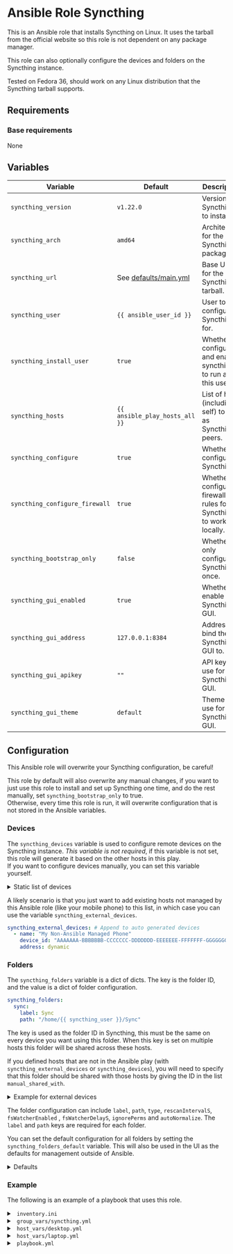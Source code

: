 # Ansible Role Syncthing
This is an Ansible role that installs Syncthing on Linux. It uses the tarball from the official website so this role is not dependent on any package manager.  

This role can also optionally configure the devices and folders on the Syncthing instance.  

Tested on Fedora 36, should work on any Linux distribution that the Syncthing tarball supports.  

## Requirements

### Base requirements
None  

## Variables
| Variable | Default | Description |
|----------|---------|-------------|
| `syncthing_version` | `v1.22.0` | Version of Syncthing to install. |
| `syncthing_arch` | `amd64` | Architecture for the Syncthing package. |
| `syncthing_url` | See [defaults/main.yml](./defaults/main.yml) | Base URL for the Syncthing tarball. |
| `syncthing_user` | `{{ ansible_user_id }}` | User to configure Syncthing for. |
| `syncthing_install_user` | `true` | Whether to configure and enable syncthing to run as this user |
| `syncthing_hosts` | `{{ ansible_play_hosts_all }}` | List of hosts (including self) to use as Syncthing peers. |
| `syncthing_configure` | `true` | Whether to configure Syncthing. |
| `syncthing_configure_firewall` | `true` | Whether to configure firewall rules for Syncthing to work locally. |
| `syncthing_bootstrap_only` | `false` | Whether to only configure Syncthing once. |
| `syncthing_gui_enabled` | `true` | Whether to enable the Syncthing GUI. |
| `syncthing_gui_address` | `127.0.0.1:8384` | Address to bind the Syncthing GUI to. |
| `syncthing_gui_apikey` | `""` | API key to use for the Syncthing GUI. |
| `syncthing_gui_theme` | `default` | Theme to use for the Syncthing GUI. |

## Configuration

This Ansible role will overwrite your Syncthing configuration, be careful!  

This role by default will also overwrite any manual changes, if you want to just use this role to install and set up Syncthing one time, and do the rest manually, set `syncthing_bootstrap_only` to true.  
Otherwise, every time this role is run, it will overwrite configuration that is not stored in the Ansible variables.  

### Devices
The `syncthing_devices` variable is used to configure remote devices on the Syncthing instance.  *This variable is not required*, if this variable is not set, this role will generate it based on the other hosts in this play.  
If you want to configure devices manually, you can set this variable yourself.

<details> <summary> Static list of devices </summary>

```yaml
syncthing_devices: # Static list of devices
  - name: "My Laptop"
    device_id: "AAAAAAA-BBBBBBB-CCCCCCC-DDDDDDD-EEEEEEE-FFFFFFF-GGGGGGG-HHHHHHH"
    address: dynamic
  - name: "My PC"
    device_id: "AAAAAAA-BBBBBBB-CCCCCCC-DDDDDDD-EEEEEEE-FFFFFFF-GGGGGGG-HHHHHHH"
    address: dynamic
```

</details>

A likely scenario is that you just want to add existing hosts not managed by this Ansible role (like your mobile phone) to this list, in which case you can use the variable `syncthing_external_devices`.  
```yaml
syncthing_external_devices: # Append to auto generated devices
  - name: "My Non-Ansible Managed Phone"
    device_id: "AAAAAAA-BBBBBBB-CCCCCCC-DDDDDDD-EEEEEEE-FFFFFFF-GGGGGGG-HHHHHHH"
    address: dynamic
```

### Folders
The `syncthing_folders` variable is a dict of dicts. The key is the folder ID, and the value is a dict of folder configuration.  

```yaml
syncthing_folders:
  sync:
    label: Sync
    path: "/home/{{ syncthing_user }}/Sync"
```

The key is used as the folder ID in Syncthing, this must be the same on every device you want using this folder. When this key is set on multiple hosts this folder will be shared across these hosts.  

If you defined hosts that are not in the Ansible play (with `syncthing_external_devices` or  `syncthing_devices`), you will need to specify that this folder should be shared with those hosts by giving the ID in the list `manual_shared_with`.  

<details> <summary> Example for external devices </summary>

```yaml
syncthing_folders:
  sync:
    label: Sync
    path: "/home/{{ syncthing_user }}/Sync"
    manual_shared_with: # Append to auto generated shared devices
      - "AAAAAAA-BBBBBBB-CCCCCCC-DDDDDDD-EEEEEEE-FFFFFFF-GGGGGGG-HHHHHHH"
```

</details>

The folder configuration can include `label`, `path`, `type`, `rescanIntervalS`, `fsWatcherEnabled` , `fsWatcherDelayS`, `ignorePerms` and `autoNormalize`. The `label` and `path` keys are required for each folder.  

You can set the default configuration for all folders by setting the `syncthing_folders_default` variable. This will also be used in the UI as the defaults for management outside of Ansible.  

<details> <summary> Defaults </summary>

```yaml
syncthing_folder_defaults: # Will be used if missing from folder
  path: "/home/{{ syncthing_user }}/Sync"
  type: sendreceive
  rescanIntervalS: "3600"
  fsWatcherEnabled: "true"
  fsWatcherDelayS: "10"
  ignorePerms: "false"
  autoNormalize: "true"
```

</details>

### Example

The following is an example of a playbook that uses this role.  

<details> <summary> <code> inventory.ini </code> </summary>

```ini
[syncthing]
desktop
laptop
```

</details>

<details> <summary> <code> group_vars/syncthing.yml </code> </summary>

```yaml
syncthing_external_devices: # Append to auto generated devices
  - name: "My Non-Ansible Managed Phone"
    device_id: "AAAAAAA-BBBBBBB-CCCCCCC-DDDDDDD-EEEEEEE-FFFFFFF-GGGGGGG-HHHHHHH"
    address: dynamic
```

The device entries for `desktop` and `laptop` will be generated automatically based on the hosts in the play.  

</details>

<details> <summary> <code> host_vars/desktop.yml </code> </summary>

```yaml
syncthing_folders:
  all:
    label: Shared with all
    path: /home/{{ syncthing_user }}/Sync
    manual_shared_with: # Append to auto generated shared devices
      - "AAAAAAA-BBBBBBB-CCCCCCC-DDDDDDD-EEEEEEE-FFFFFFF-GGGGGGG-HHHHHHH"
  phone:
    label: Shared with my phone
    path: /home/{{ syncthing_user }}/Phone
    manual_shared_with: # Append to auto generated shared devices
      - "AAAAAAA-BBBBBBB-CCCCCCC-DDDDDDD-EEEEEEE-FFFFFFF-GGGGGGG-HHHHHHH"
```

</details>

<details> <summary> <code> host_vars/laptop.yml </code> </summary>

```yaml
syncthing_folders:
  all:
    label: Shared with all
    path: /home/{{ syncthing_user }}/Sync
    manual_shared_with: # Append to auto generated shared devices
      - "AAAAAAA-BBBBBBB-CCCCCCC-DDDDDDD-EEEEEEE-FFFFFFF-GGGGGGG-HHHHHHH"
```

Since the `phone` key doesn't appear here, it won't be shared with this device.  

</details>

<details> <summary> <code> playbook.yml </code> </summary>

```yaml
- hosts: syncthing
  roles:
    - ansible_role_syncthing
```

</details>

